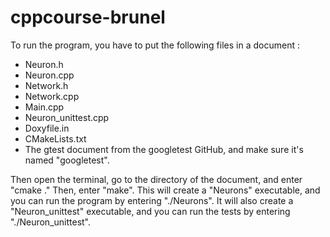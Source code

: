 # cppcourse-brunel

To run the program, you have to put the following files in a document :
- Neuron.h
- Neuron.cpp
- Network.h
- Network.cpp
- Main.cpp
- Neuron_unittest.cpp
- Doxyfile.in
- CMakeLists.txt
- The gtest document from the googletest GitHub, and make sure it's named "googletest".

Then open the terminal, go to the directory of the document, and enter "cmake ."
Then, enter "make". This will create a "Neurons" executable, and you can run the program by entering "./Neurons".
It will also create a "Neuron_unittest" executable, and you can run the tests by entering "./Neuron_unittest".
